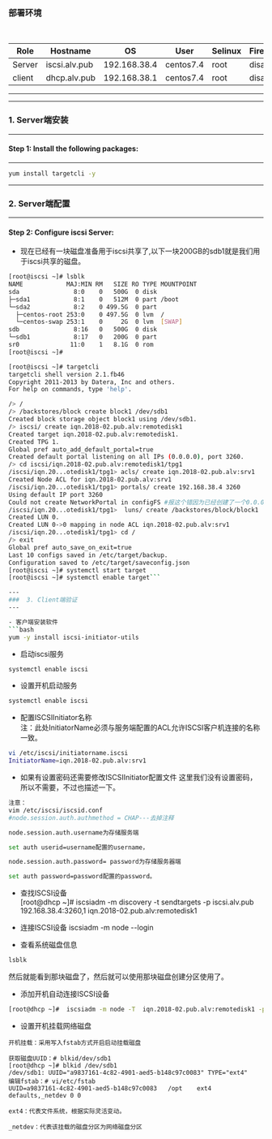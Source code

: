 ### 部署环境
<html>
<table>
    <thead>
        <th>Role</th>
        <th>Hostname</th>
        <th>OS</th>
        <th>User</th>
        <th>Selinux</th>
        <th>Firewalld</th>
    </thead>
    <tr>
        <td>Server</td>
        <td>iscsi.alv.pub</td>
        <td>192.168.38.4</td>
        <td>centos7.4</td>
        <td>root</td>
        <td>disabled</td>
        <td>disabled</td>
    </tr>
    <tr>
        <td>client</td>
        <td>dhcp.alv.pub</td>
        <td>192.168.38.1</td>
        <td>centos7.4</td>
         <td>root</td>
        <td>disabled</td>
        <td>disabled</td>
    </tr>
</table>
 </html>

---

---
###  1. Server端安装
---

#### Step 1: Install the following packages:

---

```bash
yum install targetcli -y
```


---
###  2. Server端配置
---

#### Step 2: Configure iscsi Server: 

- 现在已经有一块磁盘准备用于iscsi共享了,以下一块200GB的sdb1就是我们用于iscsi共享的磁盘。
```bash
[root@iscsi ~]# lsblk
NAME            MAJ:MIN RM   SIZE RO TYPE MOUNTPOINT
sda               8:0    0   500G  0 disk 
├─sda1            8:1    0   512M  0 part /boot
└─sda2            8:2    0 499.5G  0 part 
  ├─centos-root 253:0    0 497.5G  0 lvm  /
  └─centos-swap 253:1    0     2G  0 lvm  [SWAP]
sdb               8:16   0   500G  0 disk 
└─sdb1            8:17   0   200G  0 part 
sr0              11:0    1   8.1G  0 rom  
[root@iscsi ~]# 
```

```bash
[root@iscsi ~]# targetcli
targetcli shell version 2.1.fb46
Copyright 2011-2013 by Datera, Inc and others.
For help on commands, type 'help'.

/> /
/> /backstores/block create block1 /dev/sdb1
Created block storage object block1 using /dev/sdb1.
/> iscsi/ create iqn.2018-02.pub.alv:remotedisk1
Created target iqn.2018-02.pub.alv:remotedisk1.
Created TPG 1.
Global pref auto_add_default_portal=true
Created default portal listening on all IPs (0.0.0.0), port 3260.
/> cd iscsi/iqn.2018-02.pub.alv:remotedisk1/tpg1
/iscsi/iqn.20...otedisk1/tpg1> acls/ create iqn.2018-02.pub.alv:srv1
Created Node ACL for iqn.2018-02.pub.alv:srv1
/iscsi/iqn.20...otedisk1/tpg1> portals/ create 192.168.38.4 3260
Using default IP port 3260
Could not create NetworkPortal in configFS #报这个错因为已经创建了一个0.0.0.0:3260的了。
/iscsi/iqn.20...otedisk1/tpg1>  luns/ create /backstores/block/block1 
Created LUN 0.
Created LUN 0->0 mapping in node ACL iqn.2018-02.pub.alv:srv1
/iscsi/iqn.20...otedisk1/tpg1> cd /
/> exit
Global pref auto_save_on_exit=true
Last 10 configs saved in /etc/target/backup.
Configuration saved to /etc/target/saveconfig.json
[root@iscsi ~]# systemctl start target
[root@iscsi ~]# systemctl enable target```

---
###  3. Client端验证
---

- 客户端安装软件
```bash
yum -y install iscsi-initiator-utils
```

- 启动iscsi服务
```bash
systemctl enable iscsi
```
- 设置开机启动服务
```bash
systemctl enable iscsi
```
- 配置ISCSIInitiator名称 </br>
注：此处InitiatorName必须与服务端配置的ACL允许ISCSI客户机连接的名称一致。</br>
```bash
vi /etc/iscsi/initiatorname.iscsi
InitiatorName=iqn.2018-02.pub.alv:srv1
```
- 如果有设置密码还需要修改ISCSIInitiator配置文件
这里我们没有设置密码，所以不需要，不过也描述一下。
```bash
注意：
vim /etc/iscsi/iscsid.conf
#node.session.auth.authmethod = CHAP---去掉注释

node.session.auth.username为存储服务端

set auth userid=username配置的username，

node.session.auth.password= password为存储服务器端

set auth password=password配置的password。
```

- 查找ISCSI设备</br>
[root@dhcp ~]# iscsiadm -m discovery -t sendtargets -p iscsi.alv.pub
192.168.38.4:3260,1 iqn.2018-02.pub.alv:remotedisk1

- 连接ISCSI设备
iscsiadm -m node --login

- 查看系统磁盘信息
```bash
lsblk
```
然后就能看到那块磁盘了，然后就可以使用那块磁盘创建分区使用了。

- 添加开机自动连接ISCSI设备
```bash
[root@dhcp ~]#  iscsiadm -m node -T  iqn.2018-02.pub.alv:remotedisk1 -piscsi.alv.pub:3260 -o update -n node.startup -v automatic
```

- 设置开机挂载网络磁盘 </br>

```
开机挂载：采用写入fstab方式开启启动挂载磁盘

获取磁盘UUID：# blkid/dev/sdb1
[root@dhcp ~]# blkid /dev/sdb1 
/dev/sdb1: UUID="a9837161-4c82-4901-aed5-b148c97c0083" TYPE="ext4" 
编辑fstab：# vi/etc/fstab
UUID=a9837161-4c82-4901-aed5-b148c97c0083   /opt    ext4    defaults,_netdev 0 0

ext4：代表文件系统，根据实际灵活变动。  

_netdev：代表该挂载的磁盘分区为网络磁盘分区
```
